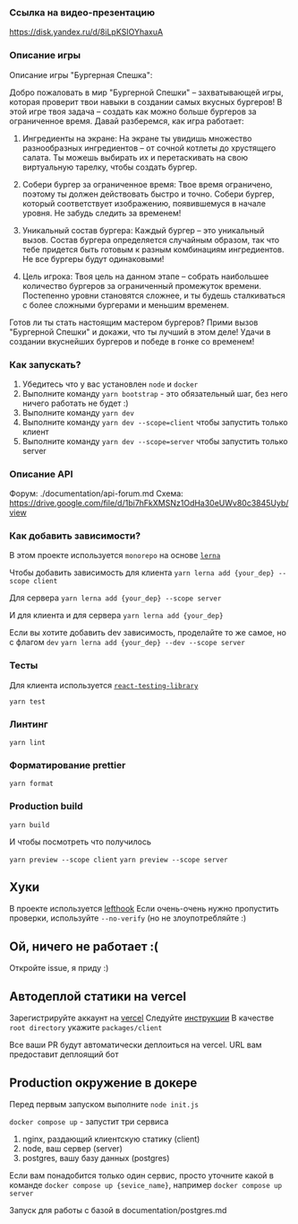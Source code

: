 ### Ссылка на видео-презентацию
https://disk.yandex.ru/d/8iLpKSIOYhaxuA

### Описание игры 
Описание игры "Бургерная Спешка":

Добро пожаловать в мир "Бургерной Спешки" – захватывающей игры, которая проверит твои навыки в создании самых вкусных бургеров! В этой игре твоя задача – создать как можно больше бургеров за ограниченное время. Давай разберемся, как игра работает:

1. Ингредиенты на экране:
   На экране ты увидишь множество разнообразных ингредиентов – от сочной котлеты до хрустящего салата. Ты можешь выбирать их и перетаскивать на свою виртуальную тарелку, чтобы создать бургер.

2. Собери бургер за ограниченное время:
   Твое время ограничено, поэтому ты должен действовать быстро и точно. Собери бургер, который соответствует изображению, появившемуся в начале уровня. Не забудь следить за временем!

3. Уникальный состав бургера:
   Каждый бургер – это уникальный вызов. Состав бургера определяется случайным образом, так что тебе придется быть готовым к разным комбинациям ингредиентов. Не все бургеры будут одинаковыми!

4. Цель игрока:
   Твоя цель на данном этапе – собрать наибольшее количество бургеров за ограниченный промежуток времени. Постепенно уровни становятся сложнее, и ты будешь сталкиваться с более сложными бургерами и меньшим временем.

Готов ли ты стать настоящим мастером бургеров? Прими вызов "Бургерной Спешки" и докажи, что ты лучший в этом деле! Удачи в создании вкуснейших бургеров и победе в гонке со временем!

### Как запускать?

1. Убедитесь что у вас установлен `node` и `docker`
2. Выполните команду `yarn bootstrap` - это обязательный шаг, без него ничего работать не будет :)
3. Выполните команду `yarn dev`
3. Выполните команду `yarn dev --scope=client` чтобы запустить только клиент
4. Выполните команду `yarn dev --scope=server` чтобы запустить только server

### Описание API
Форум: ./documentation/api-forum.md
Схема: https://drive.google.com/file/d/1bi7hFkXMSNz1OdHa30eUWv80c3845Uyb/view

### Как добавить зависимости?
В этом проекте используется `monorepo` на основе [`lerna`](https://github.com/lerna/lerna)

Чтобы добавить зависимость для клиента 
```yarn lerna add {your_dep} --scope client```

Для сервера
```yarn lerna add {your_dep} --scope server```

И для клиента и для сервера
```yarn lerna add {your_dep}```


Если вы хотите добавить dev зависимость, проделайте то же самое, но с флагом `dev`
```yarn lerna add {your_dep} --dev --scope server```


### Тесты

Для клиента используется [`react-testing-library`](https://testing-library.com/docs/react-testing-library/intro/)

```yarn test```

### Линтинг

```yarn lint```

### Форматирование prettier

```yarn format```

### Production build

```yarn build```

И чтобы посмотреть что получилось


`yarn preview --scope client`
`yarn preview --scope server`

## Хуки
В проекте используется [lefthook](https://github.com/evilmartians/lefthook)
Если очень-очень нужно пропустить проверки, используйте `--no-verify` (но не злоупотребляйте :)

## Ой, ничего не работает :(

Откройте issue, я приду :)

## Автодеплой статики на vercel
Зарегистрируйте аккаунт на [vercel](https://vercel.com/)
Следуйте [инструкции](https://vitejs.dev/guide/static-deploy.html#vercel-for-git)
В качестве `root directory` укажите `packages/client`

Все ваши PR будут автоматически деплоиться на vercel. URL вам предоставит деплоящий бот

## Production окружение в докере
Перед первым запуском выполните `node init.js`


`docker compose up` - запустит три сервиса
1. nginx, раздающий клиентскую статику (client)
2. node, ваш сервер (server)
3. postgres, вашу базу данных (postgres)

Если вам понадобится только один сервис, просто уточните какой в команде
`docker compose up {sevice_name}`, например `docker compose up server`

Запуск для работы с базой в documentation/postgres.md
